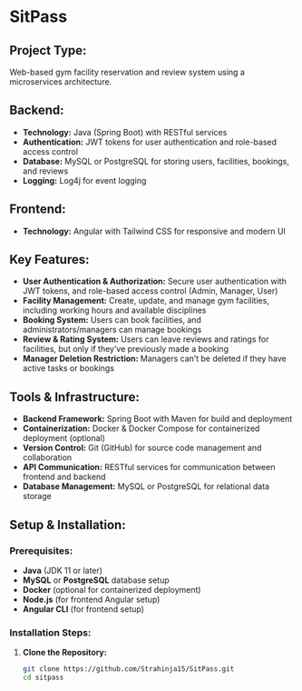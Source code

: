 
# SitPass

## Project Type:
Web-based gym facility reservation and review system using a microservices architecture.

## Backend:
- **Technology:** Java (Spring Boot) with RESTful services
- **Authentication:** JWT tokens for user authentication and role-based access control
- **Database:** MySQL or PostgreSQL for storing users, facilities, bookings, and reviews
- **Logging:** Log4j for event logging

## Frontend:
- **Technology:** Angular with Tailwind CSS for responsive and modern UI

## Key Features:
- **User Authentication & Authorization:** Secure user authentication with JWT tokens, and role-based access control (Admin, Manager, User)
- **Facility Management:** Create, update, and manage gym facilities, including working hours and available disciplines
- **Booking System:** Users can book facilities, and administrators/managers can manage bookings
- **Review & Rating System:** Users can leave reviews and ratings for facilities, but only if they’ve previously made a booking
- **Manager Deletion Restriction:** Managers can’t be deleted if they have active tasks or bookings

## Tools & Infrastructure:
- **Backend Framework:** Spring Boot with Maven for build and deployment
- **Containerization:** Docker & Docker Compose for containerized deployment (optional)
- **Version Control:** Git (GitHub) for source code management and collaboration
- **API Communication:** RESTful services for communication between frontend and backend
- **Database Management:** MySQL or PostgreSQL for relational data storage

## Setup & Installation:

### Prerequisites:
- **Java** (JDK 11 or later)
- **MySQL** or **PostgreSQL** database setup
- **Docker** (optional for containerized deployment)
- **Node.js** (for frontend Angular setup)
- **Angular CLI** (for frontend setup)

### Installation Steps:

1. **Clone the Repository:**
   ```bash
   git clone https://github.com/Strahinja15/SitPass.git
   cd sitpass
